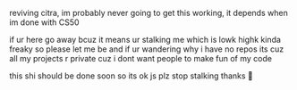 reviving citra, im probably never going to get this working, it depends when im done with CS50

if ur here go away bcuz it means ur stalking me which is lowk highk kinda freaky so please let me be
and if ur wandering why i have no repos its cuz all my projects r private cuz i dont want people to make fun of my code

this shi should be done soon so its ok js plz stop stalking thanks 🙏
